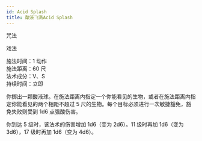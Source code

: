 ```yaml
---
id: Acid Splash
title: 酸液飞溅Acid Splash
---
```


咒法

戏法

施法时间：1 动作  
施法距离：60 尺  
法术成分：V、S  
持续时间：立即

你掷出一颗酸液球。在施法距离内指定一个你能看见的生物，或者在施法距离内指定你能看见的两个相距不超过 5 尺的生物。每个目标必须进行一次敏捷豁免，豁免失败则受到 1d6
点强酸伤害。

你到达 5 级时，该法术的伤害增加 1d6（变为 2d6）。11 级时再加 1d6（变为 3d6），17 级时再加 1d6（变为 4d6）。
